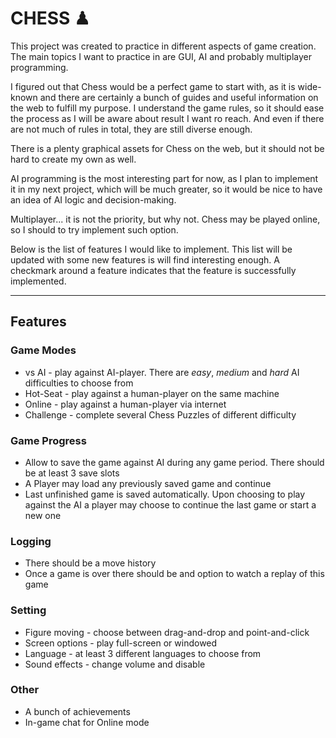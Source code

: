 # **CHESS** ♟

This project was created to practice in different aspects of game creation. The main topics I want to practice in are
GUI, AI and probably multiplayer programming.

I figured out that Chess would be a perfect game to start with, as it is wide-known and there are certainly a bunch of
guides and useful information on the web to fulfill my purpose. I understand the game rules, so it should ease the
process as I will be aware about result I want ro reach. And even if there are not much of rules in total, they are 
still diverse enough.

There is a plenty graphical assets for Chess on the web, but it should not be hard to create my 
own as well. 

AI programming is the most interesting part for now, as I plan to implement it in my next project, which will be much 
greater, so it would be nice to have an idea of AI logic and decision-making.

Multiplayer... it is not the priority, but why not. Chess may be played online, so I should to try implement such 
option.

Below is the list of features I would like to implement. This list will be updated with some new features is will find 
interesting enough. A checkmark around a feature indicates that the feature is successfully implemented.

---
## **Features** 
### **Game Modes**
- vs AI - play against AI-player. There are *easy*, *medium* and *hard* AI difficulties to choose from
- Hot-Seat - play against a human-player on the same machine
- Online - play against a human-player via internet
- Challenge - complete several Chess Puzzles of different difficulty
### **Game Progress**
- Allow to save the game against AI during any game period. There should be at least 3 save slots
- A Player may load any previously saved game and continue
- Last unfinished game is saved automatically. Upon choosing to play against the AI a player may choose to continue the
last game or start a new one
### **Logging**
- There should be a move history
- Once a game is over there should be and option to watch a replay of this game
### **Setting**
- Figure moving - choose between drag-and-drop and point-and-click
- Screen options - play full-screen or windowed
- Language - at least 3 different languages to choose from
- Sound effects - change volume and disable
### **Other**
- A bunch of achievements
- In-game chat for Online mode
